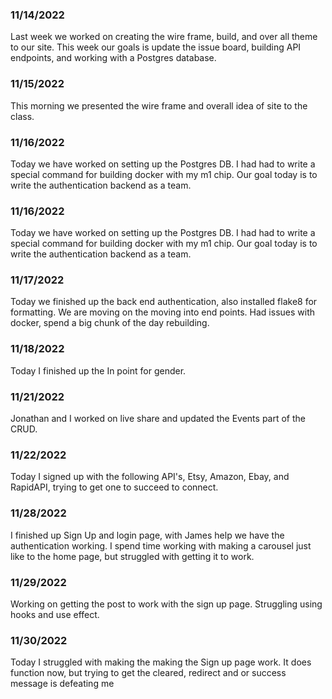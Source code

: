 ### 11/14/2022
Last week we worked on creating the wire frame, build, and over all theme to our site. This week our goals is update the issue board, building API endpoints, and working with a Postgres database.

### 11/15/2022
This morning we presented the wire frame and overall idea of site to the class.

### 11/16/2022
Today we have worked on setting up the Postgres DB. I had had to write a special command for building docker with my m1 chip. Our goal today is to write the authentication backend as a team.

### 11/16/2022
Today we have worked on setting up the Postgres DB. I had had to write a special command for building docker with my m1 chip. Our goal today is to write the authentication backend as a team.

### 11/17/2022
Today we finished up the back end authentication, also installed flake8 for formatting.
We are moving on the moving into end points. Had issues with docker, spend a big chunk of the day rebuilding.

### 11/18/2022
Today I finished up the In point for gender.

### 11/21/2022
Jonathan and I worked on live share and updated the Events part of the CRUD.

### 11/22/2022
Today I signed up with the following API's, Etsy, Amazon, Ebay, and RapidAPI, trying to get one to succeed to connect.

### 11/28/2022
I finished up Sign Up and login page, with James help we have the authentication working. I spend time working with making a carousel just like to the home page, but struggled with getting it to work.

### 11/29/2022
Working on getting the post to work with the sign up page. Struggling using hooks and use effect.

### 11/30/2022
Today I struggled with making the making the Sign up page work. It does function now, but trying to get the cleared, redirect and or success message is defeating me
